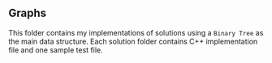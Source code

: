 ## Graphs
This folder contains my implementations of solutions using a `Binary Tree` as the main data structure.
Each solution folder contains C++ implementation file and one sample test file. 